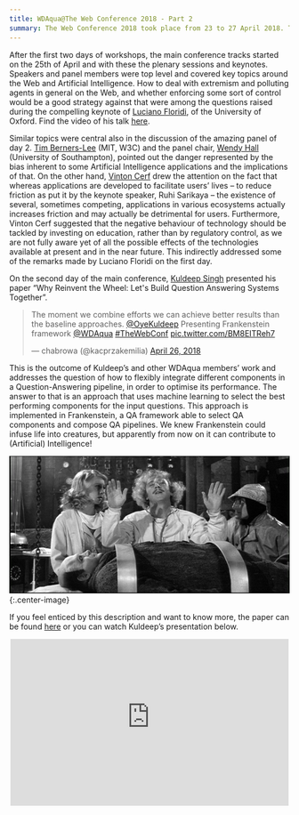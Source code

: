 ```yaml
---
title: WDAqua@The Web Conference 2018 - Part 2
summary: The Web Conference 2018 took place from 23 to 27 April 2018. This and the previous post are an account of the contributions made by WDAqua.
---
```


After the first two days of workshops, the main conference tracks started on the 25th of April and with these the plenary sessions and keynotes. Speakers and panel members were top level and covered key topics around the Web and Artificial Intelligence. 
How to deal with extremism and polluting agents in general on the Web, and whether enforcing some sort of control would be a good strategy against that were among the questions raised during the compelling keynote of [Luciano Floridi](https://www.oii.ox.ac.uk/people/luciano-floridi/), of the University of Oxford. Find the video of his talk [here](http://thewebconf.webcastor.tv/media/video/22).

Similar topics were central also in the discussion of the amazing panel of day 2. [Tim Berners-Lee](https://www.w3.org/People/Berners-Lee/) (MIT, W3C) and the panel chair, [Wendy Hall](https://www.ecs.soton.ac.uk/people/wh) (University of Southampton), pointed out the danger represented by the bias inherent to some Artificial Intelligence applications and the implications of that. On the other hand, [Vinton Cerf](https://ai.google/research/people/author32412) drew the attention on the fact that whereas applications are developed to facilitate users’ lives – to reduce friction as put it by the keynote speaker, Ruhi Sarikaya – the existence of several, sometimes competing, applications in various ecosystems actually increases friction and may actually be detrimental for users. Furthermore, Vinton Cerf suggested that the negative behaviour of technology should be tackled by investing on education, rather than by regulatory control, as we are not fully aware yet of all the possible effects of the technologies available at present and in the near future. This indirectly addressed some of the remarks made by Luciano Floridi on the first day.

On the second day of the main conference, [Kuldeep Singh](http://wdaqua.eu/students/kuldeep-singh/) presented his paper “Why Reinvent the Wheel: Let's Build Question Answering Systems Together”.

<blockquote class="twitter-tweet tw-align-center" data-lang="en"><p lang="en" dir="ltr">The moment we combine efforts we can achieve better results than the baseline approaches. <a href="https://twitter.com/OyeKuldeep?ref_src=twsrc%5Etfw">@OyeKuldeep</a> Presenting Frankenstein framework <a href="https://twitter.com/WDAqua?ref_src=twsrc%5Etfw">@WDAqua</a> <a href="https://twitter.com/hashtag/TheWebConf?src=hash&amp;ref_src=twsrc%5Etfw">#TheWebConf</a> <a href="https://t.co/BM8EITReh7">pic.twitter.com/BM8EITReh7</a></p>&mdash; chabrowa (@kacprzakemilia) <a href="https://twitter.com/kacprzakemilia/status/989473780740296704?ref_src=twsrc%5Etfw">April 26, 2018</a></blockquote>
<script async src="https://platform.twitter.com/widgets.js" charset="utf-8"></script>

This is the outcome of Kuldeep’s and other WDAqua members’ work and addresses the question of how to flexibly integrate different components in a Question-Answering pipeline, in order to optimise its performance. The answer to that is an approach that uses machine learning to select the best performing components for the input questions. This approach is implemented in Frankenstein, a QA framework able to select QA components and compose QA pipelines. We knew Frankenstein could infuse life into creatures, but apparently from now on it can contribute to (Artificial) Intelligence!

![Frankenstein](/assets/images/news/2018-05-10/frankenstein.jpg){:.center-image}

If you feel enticed by this description and want to know more, the paper can be found [here](https://dl.acm.org/citation.cfm?id=3186023) or you can watch Kuldeep’s presentation below.

<div align="center"> 
<iframe width="500" height="300" src="https://www.youtube-nocookie.com/embed/5OJuXsRtHos?rel=0" frameborder="0" allow="autoplay; encrypted-media" allowfullscreen>
</iframe>
</div>

